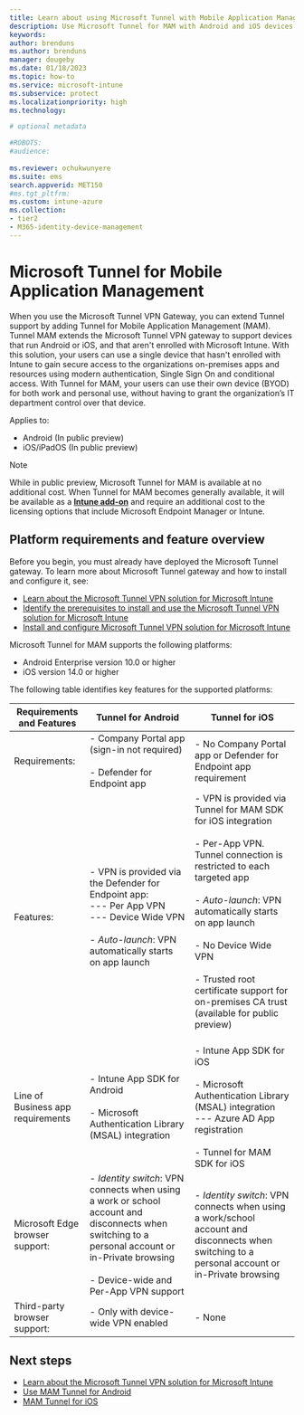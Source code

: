 ```yaml
---
title: Learn about using Microsoft Tunnel with Mobile Application Management
description: Use Microsoft Tunnel for MAM with Android and iOS devices. Tunnel support for MAM expands access to your organizational resources for devices that can't or haven't enrolled with Microsoft Intune.
keywords:
author: brenduns
ms.author: brenduns
manager: dougeby
ms.date: 01/18/2023
ms.topic: how-to
ms.service: microsoft-intune
ms.subservice: protect
ms.localizationpriority: high
ms.technology:

# optional metadata

#ROBOTS:
#audience:
 
ms.reviewer: ochukwunyere
ms.suite: ems
search.appverid: MET150
#ms.tgt_pltfrm:
ms.custom: intune-azure
ms.collection:
- tier2
- M365-identity-device-management
---
```


# Microsoft Tunnel for Mobile Application Management

When you use the Microsoft Tunnel VPN Gateway, you can extend Tunnel support by adding Tunnel for Mobile Application Management (MAM). Tunnel MAM extends the Microsoft Tunnel VPN gateway to support devices that run Android or iOS, and that aren't enrolled with Microsoft Intune. With this solution, your users can use a single device that hasn't enrolled with Intune to gain secure access to the organizations on-premises apps and resources using modern authentication, Single Sign On and conditional access. With Tunnel for MAM, your users can use their own device (BYOD) for both work and personal use, without having to grant the organization’s IT department control over that device.

Applies to:

- Android  (In public preview)
- iOS/iPadOS (In public preview)

> [!NOTE]
> While in public preview, Microsoft Tunnel for MAM is available at no additional cost. When Tunnel for MAM becomes generally available, it will be available as a [**Intune add-on**](../fundamentals/intune-add-ons.md) and require an additional cost to the licensing options that include Microsoft Endpoint Manager or Intune.

## Platform requirements and feature overview

Before you begin, you must already have deployed the Microsoft Tunnel gateway. To learn more about Microsoft Tunnel gateway and how to install and configure it,  see:

- [Learn about the Microsoft Tunnel VPN solution for Microsoft Intune](../protect/microsoft-tunnel-overview.md)
- [Identify the prerequisites to install and use the Microsoft Tunnel VPN solution for Microsoft Intune](../protect/microsoft-tunnel-prerequisites.md)
- [Install and configure Microsoft Tunnel VPN solution for Microsoft Intune](../protect/microsoft-tunnel-configure.md)

Microsoft Tunnel for MAM supports the following platforms:

- Android Enterprise version 10.0 or higher
- iOS version 14.0 or higher

The following table identifies key features for the supported platforms:

| Requirements and Features        |Tunnel for Android     | Tunnel for iOS           |
|------------------|-----------------------|--------------------------|
| Requirements:    | - Company Portal app (sign-in not required)<br><br> - Defender for Endpoint app     | - No Company Portal app or Defender for Endpoint app requirement   |
| Features:        | - VPN is provided via the Defender for Endpoint app: <br> --- Per App VPN <br> --- Device Wide VPN <br><br> - *Auto-launch*: VPN automatically starts on app launch   | - VPN is provided via Tunnel for MAM SDK for iOS integration <br><br> - Per-App VPN. Tunnel connection is restricted to each targeted app <br><br> - *Auto-launch*: VPN automatically starts on app launch <br><br>   -  No Device Wide VPN <br><br> - Trusted root certificate support for on-premises CA trust (available for public preview) <br><br>  |
| Line of Business app requirements| - Intune App SDK for Android <br><br> - Microsoft Authentication Library (MSAL) integration  | - Intune App SDK for iOS  <br><br> - Microsoft Authentication Library (MSAL) integration <br> --- Azure AD App registration <br><br> - Tunnel for MAM SDK for iOS    |
| Microsoft Edge browser support:| - *Identity switch*: VPN connects when using a work or school account and disconnects when switching to a personal account or in-Private browsing <br><br> - Device-wide and Per-App VPN support  | - *Identity switch*: VPN connects when using a work/school account and disconnects when switching to a personal account or in-Private browsing   |
| Third-party browser support:     | - Only with device-wide VPN enabled  | - None  |

## Next steps

- [Learn about the Microsoft Tunnel VPN solution for Microsoft Intune](../protect/microsoft-tunnel-overview.md)
- [Use MAM Tunnel for Android](../protect/microsoft-tunnel-mam-android.md)
- [MAM Tunnel for iOS](../protect/microsoft-tunnel-mam-ios.md)
